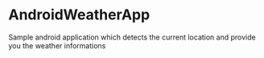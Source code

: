# AndroidWeatherApp

Sample android application which detects the current location and provide you the weather informations

